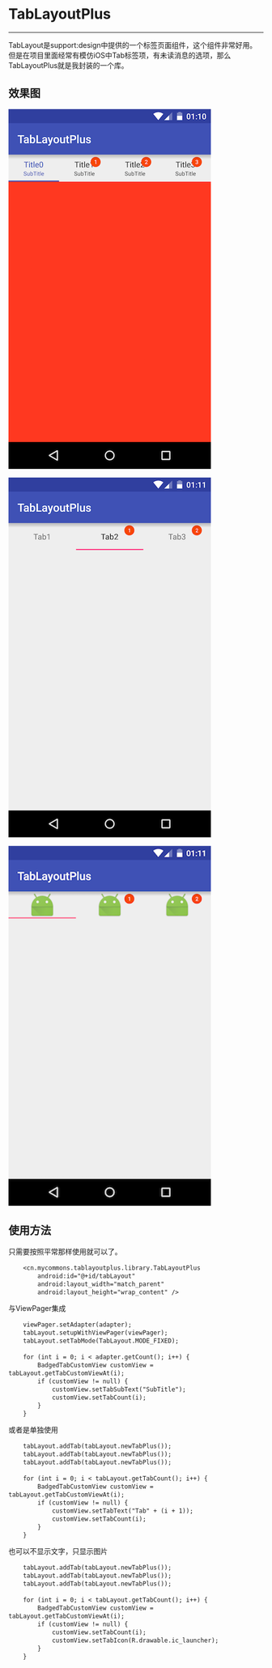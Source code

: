 # TabLayoutPlus

---

TabLayout是support:design中提供的一个标签页面组件，这个组件非常好用。但是在项目里面经常有模仿iOS中Tab标签项，有未读消息的选项，那么TabLayoutPlus就是我封装的一个库。


## 效果图

![](doc/1.png)

![](doc/2.png)

![](doc/3.png)

## 使用方法

只需要按照平常那样使用就可以了。

```
    <cn.mycommons.tablayoutplus.library.TabLayoutPlus
        android:id="@+id/tabLayout"
        android:layout_width="match_parent"
        android:layout_height="wrap_content" />
```

与ViewPager集成

```
    viewPager.setAdapter(adapter);
    tabLayout.setupWithViewPager(viewPager);
    tabLayout.setTabMode(TabLayout.MODE_FIXED);

    for (int i = 0; i < adapter.getCount(); i++) {
        BadgedTabCustomView customView = tabLayout.getTabCustomViewAt(i);
        if (customView != null) {
            customView.setTabSubText("SubTitle");
            customView.setTabCount(i);
        }
    }
```

或者是单独使用

```
    tabLayout.addTab(tabLayout.newTabPlus());
    tabLayout.addTab(tabLayout.newTabPlus());
    tabLayout.addTab(tabLayout.newTabPlus());

    for (int i = 0; i < tabLayout.getTabCount(); i++) {
        BadgedTabCustomView customView = tabLayout.getTabCustomViewAt(i);
        if (customView != null) {
            customView.setTabText("Tab" + (i + 1));
            customView.setTabCount(i);
        }
    }
```

也可以不显示文字，只显示图片

```
    tabLayout.addTab(tabLayout.newTabPlus());
    tabLayout.addTab(tabLayout.newTabPlus());
    tabLayout.addTab(tabLayout.newTabPlus());

    for (int i = 0; i < tabLayout.getTabCount(); i++) {
        BadgedTabCustomView customView = tabLayout.getTabCustomViewAt(i);
        if (customView != null) {
            customView.setTabCount(i);
            customView.setTabIcon(R.drawable.ic_launcher);
        }
    }
```